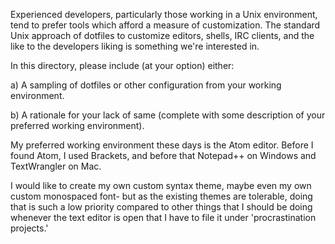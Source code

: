 Experienced developers, particularly those working in a Unix environment, tend to prefer
tools which afford a measure of customization. The standard Unix approach of dotfiles to
customize editors, shells, IRC clients, and the like to the developers liking is something
we're interested in.

In this directory, please include (at your option) either:

  a) A sampling of dotfiles or other configuration from your working environment.

  b) A rationale for your lack of same (complete with some description of your
     preferred working environment).

My preferred working environment these days is the Atom editor.
Before I found Atom, I used Brackets, and before that Notepad++ on Windows and TextWrangler on Mac.

I would like to create my own custom syntax theme, maybe even my own custom monospaced font-
but as the existing themes are tolerable, doing that is such a low priority compared to other things that
I should be doing whenever the text editor is open that I have to file it under 'procrastination projects.'
